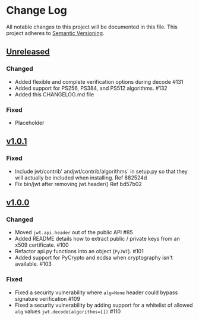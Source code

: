 Change Log
=========================================================================

All notable changes to this project will be documented in this file.
This project adheres to [Semantic Versioning](http://semver.org/).

[Unreleased][unreleased]
-------------------------------------------------------------------------
### Changed
- Added flexible and complete verification options during decode #131
- Added support for PS256, PS384, and PS512 algorithms. #132
- Added this CHANGELOG.md file


### Fixed
- Placeholder

[v1.0.1][1.0.1]
-------------------------------------------------------------------------
### Fixed
- Include jwt/contrib' andjwt/contrib/algorithms` in setup.py so that they will
  actually be included when installing. Ref 882524d
- Fix bin/jwt after removing jwt.header() Ref bd57b02

[v1.0.0][1.0.0]
-------------------------------------------------------------------------
### Changed
- Moved `jwt.api.header` out of the public API #85
- Added README details how to extract public / private keys from an x509 certificate. #100
- Refactor api.py functions into an object (`PyJWT`). #101
- Added support for PyCrypto and ecdsa when cryptography isn't available. #103

### Fixed
- Fixed a security vulnerability where `alg=None` header could bypass signature verification #109
- Fixed a security vulnerability by adding support for a whitelist of allowed `alg` values `jwt.decode(algorithms=[])` #110


[unreleased]: https://github.com/jpadilla/pyjwt/compare/1.0.1...HEAD
[1.0.1]: https://github.com/jpadilla/pyjwt/compare/1.0.0...1.0.1
[1.0.0]: https://github.com/jpadilla/pyjwt/compare/0.4.3...1.0.0
